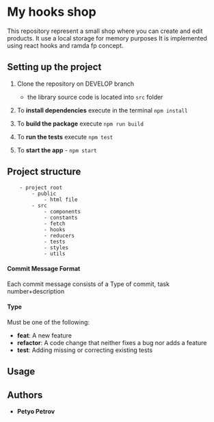 # My hooks shop
 This repository represent a small shop where you can create and edit products. It use a local storage for memory purposes
It is implemented using react hooks and ramda fp concept.

## Setting up the project

1. Clone the repository on DEVELOP branch

   - the library source code is located into `src` folder

1. To **install dependencies** execute in the terminal `npm install`


1. To **build the package** execute `npm run build`
1. To **run the tests** execute `npm test`
1. To **start the app** - `npm start`

## Project structure

```
    - project root
        - public
            - html file
        - src
            - components
            - constants
            - fetch
            - hooks
            - reducers
            - tests
            - styles
            - utils
```

#### Commit Message Format
Each commit message consists of a Type of commit, task number+description

#### Type

Must be one of the following:

- **feat**: A new feature
- **refactor**: A code change that neither fixes a bug nor adds a feature
- **test**: Adding missing or correcting existing tests

## Usage

## Authors

- **Petyo Petrov**
